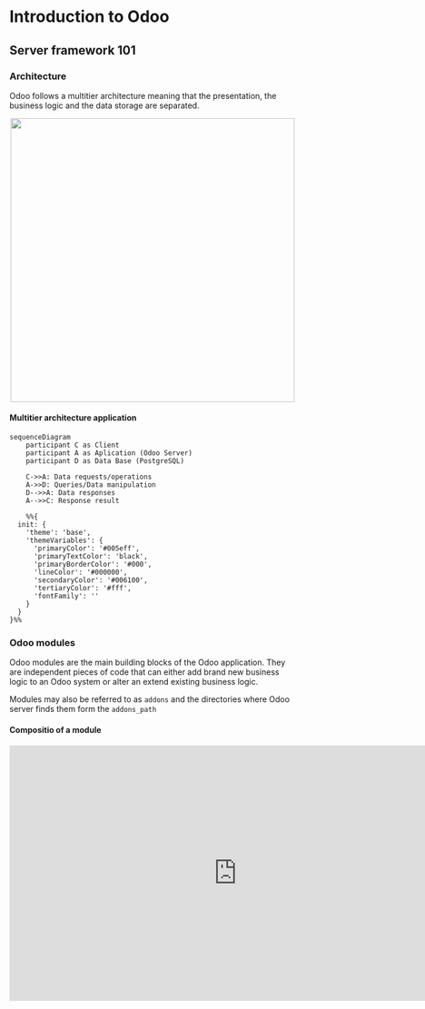 # Introduction to Odoo

## Server framework 101

### Architecture

Odoo follows a multitier architecture meaning that the presentation, the
business logic and the data storage are separated.


<p align="center">

<img src="https://upload.wikimedia.org/wikipedia/commons/5/51/Overview_of_a_three-tier_application_vectorVersion.svg" width=500>

</p>

#### Multitier architecture application

```mermaid
sequenceDiagram
    participant C as Client
    participant A as Aplication (Odoo Server)
    participant D as Data Base (PostgreSQL)

    C->>A: Data requests/operations
    A->>D: Queries/Data manipulation
    D-->>A: Data responses
    A-->>C: Response result

    %%{
  init: {
    'theme': 'base',
    'themeVariables': {
      'primaryColor': '#005eff',
      'primaryTextColor': 'black',
      'primaryBorderColor': '#000',
      'lineColor': '#000000',
      'secondaryColor': '#006100',
      'tertiaryColor': '#fff',
      'fontFamily': ''
    }
  }
}%%

```

### Odoo modules
Odoo modules are the main building blocks of the Odoo application. They are
independent pieces of code that can either add brand new business logic to an
Odoo system or alter an extend existing business logic.

Modules may also be referred to as `addons` and the directories where Odoo
server finds them form the  `addons_path`

#### Compositio of a module

<iframe style="border:none" width="800" height="450" src="https://whimsical.com/embed/KfWFP5qAr93GTLHMkCR7o4"></iframe>
